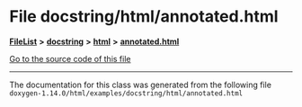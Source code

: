 

# File docstring/html/annotated.html



[**FileList**](files.md) **>** [**docstring**](dir_f54b3f89d2a276b23290ebd19e4625d6.md) **>** [**html**](dir_9a46af881e597caebb0f0e50a21edf6b.md) **>** [**annotated.html**](docstring_2html_2annotated_8html.md)

[Go to the source code of this file](docstring_2html_2annotated_8html_source.md)





































































------------------------------
The documentation for this class was generated from the following file `doxygen-1.14.0/html/examples/docstring/html/annotated.html`

